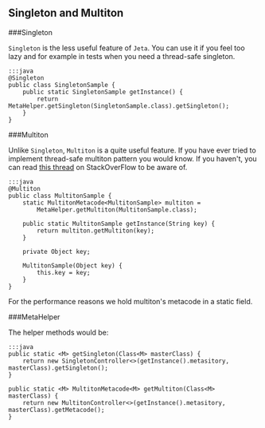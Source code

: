 <div class="page-header">
    <h2>Singleton and Multiton</h2>
</div>

###Singleton

`Singleton` is the less useful feature of `Jeta`. You can use it if you feel too lazy and for example in tests when you need a thread-safe singleton.

    :::java
    @Singleton
    public class SingletonSample {
        public static SingletonSample getInstance() {
            return MetaHelper.getSingleton(SingletonSample.class).getSingleton();
        }
    }


###Multiton

Unlike `Singleton`, `Multiton` is a quite useful feature. If you have ever tried to implement thread-safe multiton pattern you would know. If you haven't, you can read [this thread](http://stackoverflow.com/questions/11126866/thread-safe-multitons-in-java) on StackOverFlow to be aware of.

    :::java
    @Multiton
    public class MultitonSample {
        static MultitonMetacode<MultitonSample> multiton = 
            MetaHelper.getMultiton(MultitonSample.class);

        public static MultitonSample getInstance(String key) {
            return multiton.getMultiton(key);
        }

        private Object key;

        MultitonSample(Object key) {
            this.key = key;
        }
    }

For the performance reasons we hold multiton's metacode in a static field.


###MetaHelper

The helper methods would be:

    :::java
    public static <M> getSingleton(Class<M> masterClass) {
        return new SingletonController<>(getInstance().metasitory, masterClass).getSingleton();
    }

    public static <M> MultitonMetacode<M> getMultiton(Class<M> masterClass) {
        return new MultitonController<>(getInstance().metasitory, masterClass).getMetacode();
    }
